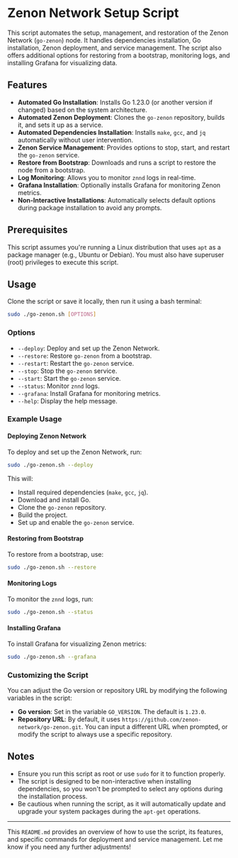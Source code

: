 # Zenon Network Setup Script

This script automates the setup, management, and restoration of the Zenon Network (`go-zenon`) node. It handles dependencies installation, Go installation, Zenon deployment, and service management. The script also offers additional options for restoring from a bootstrap, monitoring logs, and installing Grafana for visualizing data.

## Features

- **Automated Go Installation**: Installs Go 1.23.0 (or another version if changed) based on the system architecture.
- **Automated Zenon Deployment**: Clones the `go-zenon` repository, builds it, and sets it up as a service.
- **Automated Dependencies Installation**: Installs `make`, `gcc`, and `jq` automatically without user intervention.
- **Zenon Service Management**: Provides options to stop, start, and restart the `go-zenon` service.
- **Restore from Bootstrap**: Downloads and runs a script to restore the node from a bootstrap.
- **Log Monitoring**: Allows you to monitor `znnd` logs in real-time.
- **Grafana Installation**: Optionally installs Grafana for monitoring Zenon metrics.
- **Non-Interactive Installations**: Automatically selects default options during package installation to avoid any prompts.

## Prerequisites

This script assumes you're running a Linux distribution that uses `apt` as a package manager (e.g., Ubuntu or Debian). You must also have superuser (root) privileges to execute this script.

## Usage

Clone the script or save it locally, then run it using a bash terminal:

```bash
sudo ./go-zenon.sh [OPTIONS]
```

### Options

- `--deploy`: Deploy and set up the Zenon Network.
- `--restore`: Restore `go-zenon` from a bootstrap.
- `--restart`: Restart the `go-zenon` service.
- `--stop`: Stop the `go-zenon` service.
- `--start`: Start the `go-zenon` service.
- `--status`: Monitor `znnd` logs.
- `--grafana`: Install Grafana for monitoring metrics.
- `--help`: Display the help message.

### Example Usage

#### Deploying Zenon Network

To deploy and set up the Zenon Network, run:

```bash
sudo ./go-zenon.sh --deploy
```

This will:
- Install required dependencies (`make`, `gcc`, `jq`).
- Download and install Go.
- Clone the `go-zenon` repository.
- Build the project.
- Set up and enable the `go-zenon` service.

#### Restoring from Bootstrap

To restore from a bootstrap, use:

```bash
sudo ./go-zenon.sh --restore
```

#### Monitoring Logs

To monitor the `znnd` logs, run:

```bash
sudo ./go-zenon.sh --status
```

#### Installing Grafana

To install Grafana for visualizing Zenon metrics:

```bash
sudo ./go-zenon.sh --grafana
```

### Customizing the Script

You can adjust the Go version or repository URL by modifying the following variables in the script:

- **Go version**: Set in the variable `GO_VERSION`. The default is `1.23.0`.
- **Repository URL**: By default, it uses `https://github.com/zenon-network/go-zenon.git`. You can input a different URL when prompted, or modify the script to always use a specific repository.

## Notes

- Ensure you run this script as root or use `sudo` for it to function properly.
- The script is designed to be non-interactive when installing dependencies, so you won't be prompted to select any options during the installation process.
- Be cautious when running the script, as it will automatically update and upgrade your system packages during the `apt-get` operations.

---

This `README.md` provides an overview of how to use the script, its features, and specific commands for deployment and service management. Let me know if you need any further adjustments!
